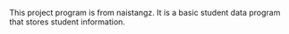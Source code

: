 This project program is from naistangz. It is a basic student data program that stores student information.
